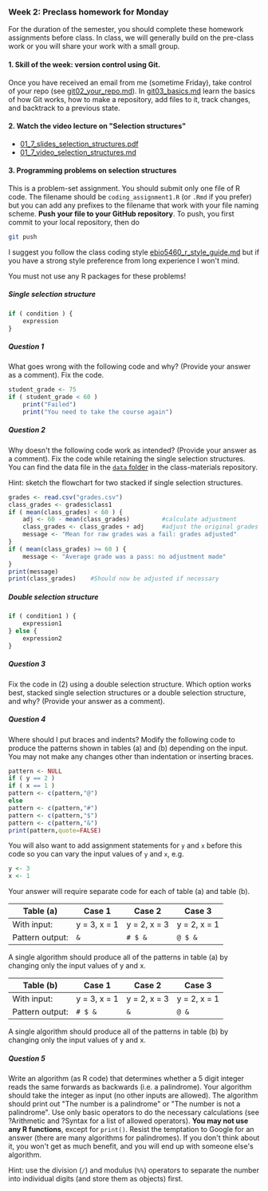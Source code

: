 ### Week 2: Preclass homework for Monday

For the duration of the semester, you should complete these homework assignments before class. In class, we will generally build on the pre-class work or you will share your work with a small group.

#### 1. **Skill of the week:** version control using Git.

Once you have received an email from me (sometime Friday), take control of your repo (see [git02_your_repo.md](skills_tutorials/git02_your_repo.md)). In [git03_basics.md](skills_tutorials/git03_basics.md) learn the basics of how Git works, how to make a repository, add files to it, track changes, and backtrack to a previous state.

#### 2. Watch the video lecture on "Selection structures"

* [01_7_slides_selection_structures.pdf](01_7_slides_selection_structures.pdf)
* [01_7_video_selection_structures.md](01_7_video_selection_structures.md)

#### 3. Programming problems on selection structures

This is a problem-set assignment. You should submit only one file of R code. The filename should be `coding_assignment1.R` (or `.Rmd` if you prefer) but you can add any prefixes to the filename that work with your file naming scheme. **Push your file to your GitHub repository**. To push, you first commit to your local repository, then do

```bash
git push
```

I suggest you follow the class coding style [ebio5460_r_style_guide.md](skills_tutorials/ebio5460_r_style_guide.md) but if you have a strong style preference from long experience I won't mind.

You must not use any R packages for these problems!

##### Single selection structure

```R
if ( condition ) {
    expression
}
```

##### Question 1

What goes wrong with the following code and why? (Provide your answer as a comment). Fix the code.

```R
student_grade <- 75
if ( student_grade < 60 )
    print("Failed")
    print("You need to take the course again")
```

##### Question 2

Why doesn't the following code work as intended?  (Provide your answer as a comment). Fix the code while retaining the single selection structures. You can find the data file in the [`data` folder](/data) in the class-materials repository.

Hint: sketch the flowchart for two stacked if single selection structures.

```R
grades <- read.csv("grades.csv")
class_grades <- grades$class1
if ( mean(class_grades) < 60 ) {
    adj <- 60 - mean(class_grades)         #calculate adjustment
    class_grades <- class_grades + adj     #adjust the original grades
    message <- "Mean for raw grades was a fail: grades adjusted"
}
if ( mean(class_grades) >= 60 ) {
    message <- "Average grade was a pass: no adjustment made"
}
print(message)
print(class_grades)    #Should now be adjusted if necessary
```

##### Double selection structure

```R
if ( condition1 ) {
    expression1
} else {
    expression2
}
```

##### Question 3

Fix the code in (2)  using a double selection structure. Which option works best, stacked single selection structures or a double selection structure, and why? (Provide your answer as a comment).

##### Question 4

Where should I put braces and indents? Modify the following code to produce the patterns shown in tables (a) and (b) depending on the input. You may not make any changes other than indentation or inserting braces.

```R
pattern <- NULL
if ( y == 2 )
if ( x == 1 )
pattern <- c(pattern,"@")
else
pattern <- c(pattern,"#")
pattern <- c(pattern,"$")
pattern <- c(pattern,"&")
print(pattern,quote=FALSE)
```

You will also want to add assignment statements for `y` and `x` before this code so you can vary the input values of `y` and `x`, e.g.

```R
y <- 3
x <- 1
```

Your answer will require separate code for each of table (a) and table (b).

| Table (a)       | Case 1       | Case 2       | Case 3       |
| --------------- | ------------ | ------------ | ------------ |
| With input:     | y = 3, x = 1 | y = 2, x = 3 | y = 2, x = 1 |
| Pattern output: | `&`          | `# $ &`      | `@ $ &`      |

A single algorithm should produce all of the patterns in table (a) by changing only the input values of y and x. 

| Table (b)       | Case 1       | Case 2       | Case 3       |
| --------------- | ------------ | ------------ | ------------ |
| With input:     | y = 3, x = 1 | y = 2, x = 3 | y = 2, x = 1 |
| Pattern output: | `# $ &`      | `&`          | `@ &`        |

A single algorithm should produce all of the patterns in table (b) by changing only the input values of y and x.

##### Question 5

Write an algorithm (as R code) that determines whether a 5 digit integer reads the same forwards as backwards (i.e. a palindrome). Your algorithm should take the integer as input (no other inputs are allowed). The algorithm should print out "The number is a palindrome" or "The number is not a palindrome". Use only basic operators to do the necessary calculations (see ?Arithmetic and ?Syntax for a list of allowed operators). **You may not use any R functions**, except for `print()`. Resist the temptation to Google for an answer (there are many algorithms for palindromes). If you don't think about it, you won't get as much benefit, and you will end up with someone else's algorithm.

Hint: use the division (`/`) and modulus (`%%`) operators to separate the number into individual digits (and store them as objects) first.
